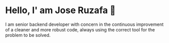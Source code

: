 # Hello, I' am Jose Ruzafa 👋

I am senior backend developer with concern in the continuous
improvement of a cleaner and more robust code, always using the correct tool for the problem
to be solved.

